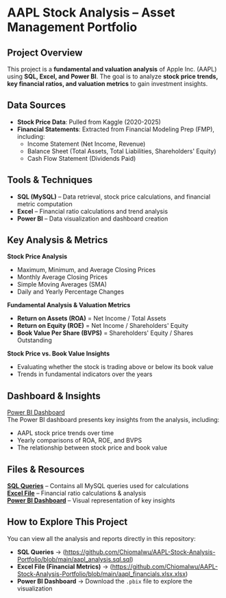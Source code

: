# AAPL Stock Analysis – Asset Management Portfolio  

## Project Overview  
This project is a **fundamental and valuation analysis** of Apple Inc. (AAPL) using **SQL, Excel, and Power BI**. The goal is to analyze **stock price trends, key financial ratios, and valuation metrics** to gain investment insights.

## Data Sources  
- **Stock Price Data**: Pulled from Kaggle (2020-2025)
- **Financial Statements**: Extracted from Financial Modeling Prep (FMP), including:
  - Income Statement (Net Income, Revenue)
  - Balance Sheet (Total Assets, Total Liabilities, Shareholders' Equity)
  - Cash Flow Statement (Dividends Paid)

## Tools & Techniques  
- **SQL (MySQL)** – Data retrieval, stock price calculations, and financial metric computation  
- **Excel** – Financial ratio calculations and trend analysis  
- **Power BI** – Data visualization and dashboard creation  

## Key Analysis & Metrics  
**Stock Price Analysis**  
   - Maximum, Minimum, and Average Closing Prices  
   - Monthly Average Closing Prices  
   - Simple Moving Averages (SMA)  
   - Daily and Yearly Percentage Changes
     
**Fundamental Analysis & Valuation Metrics**  
   - **Return on Assets (ROA)** = Net Income / Total Assets  
   - **Return on Equity (ROE)** = Net Income / Shareholders' Equity  
   - **Book Value Per Share (BVPS)** = Shareholders' Equity / Shares Outstanding
     
**Stock Price vs. Book Value Insights**  
   - Evaluating whether the stock is trading above or below its book value  
   - Trends in fundamental indicators over the years  

## Dashboard & Insights  
[Power BI Dashboard](dashboard_screenshot.png)  
The Power BI dashboard presents key insights from the analysis, including:
- AAPL stock price trends over time  
- Yearly comparisons of ROA, ROE, and BVPS  
- The relationship between stock price and book value  

## Files & Resources  
**[SQL Queries](aapl_analysis.sql)** – Contains all MySQL queries used for calculations  
**[Excel File](aapl_financials.xlsx)** – Financial ratio calculations & analysis  
**[Power BI Dashboard](aapl_dashboard.pbix)** – Visual representation of key insights  

## How to Explore This Project  
You can view all the analysis and reports directly in this repository:
- **SQL Queries** → (https://github.com/ChiomaIwu/AAPL-Stock-Analysis-Portfolio/blob/main/aapl_analysis.sql.sql)  
- **Excel File (Financial Metrics)** → (https://github.com/ChiomaIwu/AAPL-Stock-Analysis-Portfolio/blob/main/aapl_financials.xlsx.xlsx)  
- **Power BI Dashboard** → Download the `.pbix` file to explore the visualization  


